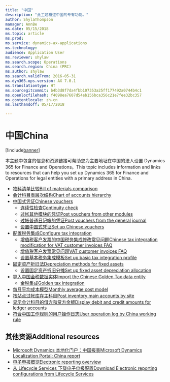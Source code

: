 ```yaml
---
title: "中国"
description: "此主题概述中国的专有功能。"
author: ShylaThompson
manager: AnnBe
ms.date: 05/15/2018
ms.topic: article
ms.prod: 
ms.service: dynamics-ax-applications
ms.technology: 
audience: Application User
ms.reviewer: shylaw
ms.search.scope: Operations
ms.search.region: China (PRC)
ms.author: shylaw
ms.search.validFrom: 2016-05-31
ms.dyn365.ops.version: AX 7.0.1
ms.translationtype: HT
ms.sourcegitcommit: b4b3d8f7da4fbb107353a25ff177492a0744b4c1
ms.openlocfilehash: f4098ea7607d54eb156bca356c21e7fee32bc357
ms.contentlocale: zh-cn
ms.lasthandoff: 05/17/2018

---
```


# <a name="china"></a><span data-ttu-id="7851f-103">中国</span><span class="sxs-lookup"><span data-stu-id="7851f-103">China</span></span>

[!include[banner](../includes/banner.md)]

<span data-ttu-id="7851f-104">本主题中包含的信息和资源链接可帮助您为主要地址在中国的法人设置 Dynamics 365 for Finance and Operations。</span><span class="sxs-lookup"><span data-stu-id="7851f-104">This topic includes information and links to resources that can help you set up Dynamics 365 for Finance and Operations for legal entities with a primary address in China.</span></span>

-   [<span data-ttu-id="7851f-105">物料清单比较</span><span class="sxs-lookup"><span data-stu-id="7851f-105">Bill of materials comparison</span></span>](apac-chn-bom-comparison.md)
-   [<span data-ttu-id="7851f-106">会计科目表层次结构</span><span class="sxs-lookup"><span data-stu-id="7851f-106">Chart of accounts hierarchy</span></span>](/tasks/china-hierarchy-chart-accounts.md)
-   [<span data-ttu-id="7851f-107">中国式凭证</span><span class="sxs-lookup"><span data-stu-id="7851f-107">Chinese vouchers</span></span>](apac-chn-vouchers.md)
    -   [<span data-ttu-id="7851f-108">连续性检查</span><span class="sxs-lookup"><span data-stu-id="7851f-108">Continuity check</span></span>](/tasks/chinese-voucher-continuity-check.md)
    -   [<span data-ttu-id="7851f-109">过帐其他模块的凭证</span><span class="sxs-lookup"><span data-stu-id="7851f-109">Post vouchers from other modules</span></span>](/tasks/post-vouchers-other-modules-like-sales-invoices.md)
    -   [<span data-ttu-id="7851f-110">过帐普通日记帐的凭证</span><span class="sxs-lookup"><span data-stu-id="7851f-110">Post vouchers from the general journal</span></span>](/tasks/post-vouchers-general-journal.md)
    -   [<span data-ttu-id="7851f-111">设置中国式凭证</span><span class="sxs-lookup"><span data-stu-id="7851f-111">Set up Chinese vouchers</span></span>](/tasks/set-up-chinese-vouchers.md)
-   [<span data-ttu-id="7851f-112">配置税务集成</span><span class="sxs-lookup"><span data-stu-id="7851f-112">Configure tax integration</span></span>](apac-chn-tax-integration.md)
    -   [<span data-ttu-id="7851f-113">增值税客户发票的中国税务集成修改常见问题</span><span class="sxs-lookup"><span data-stu-id="7851f-113">Chinese tax integration modification for VAT customer invoices FAQ</span></span>](/apac-chn-tax-integration-vat-customer-invoices.md)
    -   [<span data-ttu-id="7851f-114">增值税客户发票常见问题</span><span class="sxs-lookup"><span data-stu-id="7851f-114">VAT customer invoices FAQ</span></span>](apac-chn-tax-integration-vat-customer-invoices.md)
    -   [<span data-ttu-id="7851f-115">设置基本税务集成模板</span><span class="sxs-lookup"><span data-stu-id="7851f-115">Set up basic tax integration profile</span></span>](/tasks/set-up-basic-tax-integration-profile-china.md)
-   [<span data-ttu-id="7851f-116">固定资产折旧法</span><span class="sxs-lookup"><span data-stu-id="7851f-116">Depreciation methods for fixed assets </span></span>](apac-chn-depreciation-methods-fixed-assets.md)
    -   [<span data-ttu-id="7851f-117">设置固定资产折旧分摊</span><span class="sxs-lookup"><span data-stu-id="7851f-117">Set up fixed asset depreciation allocation </span></span>](/tasks/fixed-asset-depreciation-allocation.md)
-   [<span data-ttu-id="7851f-118">导入中国金税数据实体</span><span class="sxs-lookup"><span data-stu-id="7851f-118">Import the Chinese Golden Tax data entity</span></span>](apac-chn-import-golden-tax-data-entity.md)
    -   [<span data-ttu-id="7851f-119">金税集成</span><span class="sxs-lookup"><span data-stu-id="7851f-119">Golden tax integration</span></span>](/tasks/golden-tax-integration-export-setup.md)
-   [<span data-ttu-id="7851f-120">每月平均成本模型</span><span class="sxs-lookup"><span data-stu-id="7851f-120">Monthly average cost model</span></span>](apac-chn-monthly-average-cost-model.md)
-   [<span data-ttu-id="7851f-121">按站点过帐库存主科目</span><span class="sxs-lookup"><span data-stu-id="7851f-121">Post inventory main accounts by site</span></span>](apac-chn-post-inventory-main-accounts-by-site.md)
-   [<span data-ttu-id="7851f-122">显示会计科目的借方和贷方金额</span><span class="sxs-lookup"><span data-stu-id="7851f-122">Display debit and credit amounts for ledger accounts</span></span>](apac-chn-negative-debits-credits.md)
-   [<span data-ttu-id="7851f-123">符合中国工作规则的用户操作日志</span><span class="sxs-lookup"><span data-stu-id="7851f-123">User operation log by China working rule</span></span>](/tasks/user-operation-log-china-working-rule.md)

## <a name="additional-resources"></a><span data-ttu-id="7851f-124">其他资源</span><span class="sxs-lookup"><span data-stu-id="7851f-124">Additional resources</span></span>
- [<span data-ttu-id="7851f-125">Microsoft Dynamics 本地化门户：中国报表</span><span class="sxs-lookup"><span data-stu-id="7851f-125">Microsoft Dynamics Localization Portal: China report</span></span>](https://mbs.microsoft.com/files/customer/AX/Support/supportnews/China.html)
- [<span data-ttu-id="7851f-126">电子申报概览</span><span class="sxs-lookup"><span data-stu-id="7851f-126">Electronic reporting overview</span></span>](../../dev-itpro/analytics/general-electronic-reporting.md)
- [<span data-ttu-id="7851f-127">从 Lifecycle Services 下载电子申报配置</span><span class="sxs-lookup"><span data-stu-id="7851f-127">Download Electronic reporting configurations from Lifecycle Services</span></span>](../../dev-itpro/analytics/download-electronic-reporting-configuration-lcs.md)

